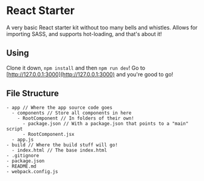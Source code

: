 # React Starter
A very basic React starter kit without too many bells and whistles. Allows for
importing SASS, and supports hot-loading, and that's about it!

## Using
Clone it down, `npm install` and then `npm run dev`!
Go to [http://127.0.0.1:3000](http://127.0.0.1:3000) and you're good to go!

## File Structure
```
- app // Where the app source code goes
  - components // Store all components in here
    - RootComponent // In folders of their own!
      - package.json // With a package.json that points to a "main" script
      - RootComponent.jsx
  - app.js
- build // Where the build stuff will go!
  - index.html // The base index.html
- .gitignore
- package.json
- README.md
- webpack.config.js
```

